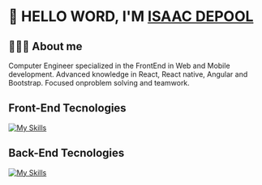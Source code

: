 # 👋 HELLO WORD, I'M [ISAAC DEPOOL](https://isaacdepool.github.io/isaacdepool/)

## 👨🏼‍💻 About me
Computer Engineer specialized in the FrontEnd in Web and Mobile development. Advanced knowledge in React, React native, Angular and Bootstrap. Focused onproblem solving and teamwork.

## Front-End Tecnologies
[![My Skills](https://skillicons.dev/icons?i=html,css,js,ts,react,angular)](https://skillicons.dev)

## Back-End Tecnologies 
[![My Skills](https://skillicons.dev/icons?i=mysql,nodejs)](https://skillicons.dev)
